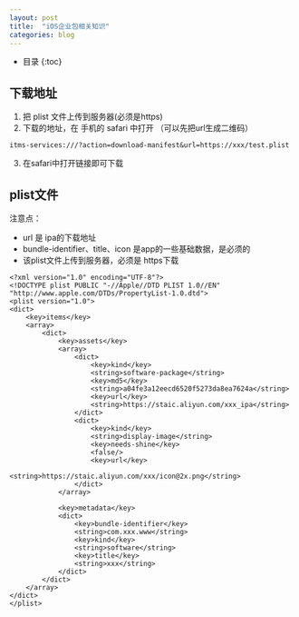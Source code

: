 ```yaml
---
layout: post
title:  "iOS企业包相关知识"
categories: blog
---
```


* 目录
{:toc}

## 下载地址

1. 把 plist 文件上传到服务器(必须是https)
2. 下载的地址，在 手机的 safari 中打开 （可以先把url生成二维码）
```
itms-services:///?action=download-manifest&url=https://xxx/test.plist
```
3. 在safari中打开链接即可下载

## plist文件

注意点：

- url 是 ipa的下载地址
- bundle-identifier、title、icon 是app的一些基础数据，是必须的
- 该plist文件上传到服务器，必须是 https下载


```
<?xml version="1.0" encoding="UTF-8"?>
<!DOCTYPE plist PUBLIC "-//Apple//DTD PLIST 1.0//EN" "http://www.apple.com/DTDs/PropertyList-1.0.dtd">
<plist version="1.0">
<dict>
	<key>items</key>
	<array>
		<dict>
			<key>assets</key>
			<array>
				<dict>
					<key>kind</key>
					<string>software-package</string>
					<key>md5</key>
					<string>a04fe3a12eecd6520f5273da8ea7624a</string>
					<key>url</key>
					<string>https://staic.aliyun.com/xxx_ipa</string>
				</dict>
				<dict>
					<key>kind</key>
					<string>display-image</string>
					<key>needs-shine</key>
					<false/>
					<key>url</key>
					<string>https://staic.aliyun.com/xxx/icon@2x.png</string>
				</dict>
			</array>

			<key>metadata</key>
			<dict>
				<key>bundle-identifier</key>
				<string>com.xxx.www</string>
				<key>kind</key>
				<string>software</string>
				<key>title</key>
				<string>xxx</string>
			</dict>
		</dict>
	</array>
</dict>
</plist>
```